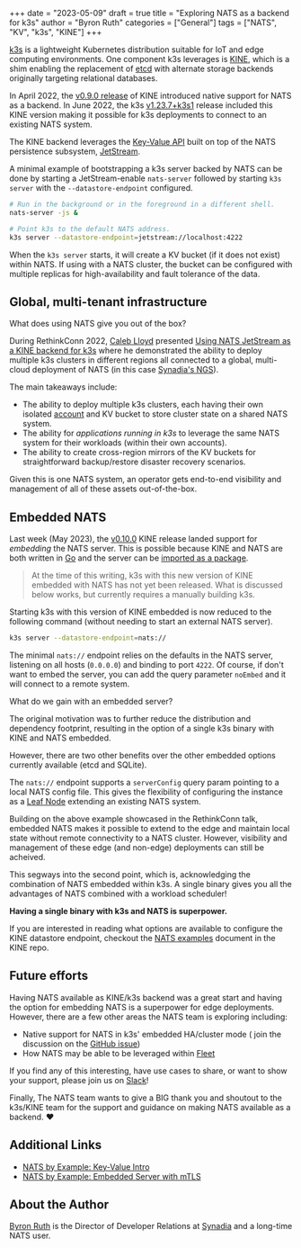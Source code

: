 +++
date = "2023-05-09"
draft = true
title = "Exploring NATS as a backend for k3s"
author = "Byron Ruth"
categories = ["General"]
tags = ["NATS", "KV", "k3s", "KINE"]
+++

[k3s][k3s] is a lightweight Kubernetes distribution suitable for IoT and edge computing environments. One component k3s leverages is [KINE][kine], which is a shim enabling the replacement of [etcd][etcd] with alternate storage backends originally targeting relational databases.

In April 2022, the [v0.9.0 release][v0.9.0] of KINE introduced native support for NATS as a backend. In June 2022, the k3s [v1.23.7+k3s1][v1.23.7] release included this KINE version making it possible for k3s deployments to connect to an existing NATS system.

The KINE backend leverages the [Key-Value API][kv] built on top of the NATS persistence subsystem, [JetStream][jetstream].

A minimal example of bootstrapping a k3s server backed by NATS can be done by starting a JetStream-enable `nats-server` followed by starting `k3s server` with the `--datastore-endpoint` configured.

```sh
# Run in the background or in the foreground in a different shell.
nats-server -js &

# Point k3s to the default NATS address.
k3s server --datastore-endpoint=jetstream://localhost:4222
```

When the `k3s server` starts, it will create a KV bucket (if it does not exist) within NATS. If using with a NATS cluster, the bucket can be configured with multiple replicas for high-availability and fault tolerance of the data.

## Global, multi-tenant infrastructure

What does using NATS give you out of the box?

During RethinkConn 2022, [Caleb Lloyd][caleb] presented [Using NATS JetStream as a KINE backend for k3s][rethinkconn] where he demonstrated the ability to deploy multiple k3s clusters in different regions all connected to a global, multi-cloud deployment of NATS (in this case [Synadia's NGS][ngs]).

The main takeaways include:

- The ability to deploy multiple k3s clusters, each having their own isolated [account][accounts] and KV bucket to store cluster state on a shared NATS system.
- The ability for _applications running in k3s_ to leverage the same NATS system for their workloads (within their own accounts).
- The ability to create cross-region mirrors of the KV buckets for straightforward backup/restore disaster recovery scenarios.

Given this is one NATS system, an operator gets end-to-end visibility and management of all of these assets out-of-the-box.

[k3s]: https://k3s.io
[kine]: https://github.com/k3s-io/kine
[etcd]: https://etcd.io
[v0.9.0]: https://github.com/k3s-io/kine/releases/tag/v0.9.0
[v1.23.7]: https://github.com/k3s-io/k3s/releases/tag/v1.23.7%2Bk3s1
[kv]: https://docs.nats.io/nats-concepts/jetstream/key-value-store
[jetstream]: https://docs.nats.io/nats-concepts/jetstream
[caleb]: https://www.linkedin.com/in/calebjlloyd
[rethinkconn]: https://www.youtube.com/watch?v=CetW4eGkyS0
[ngs]: https://synadia.com/ngs
[accounts]: https://docs.nats.io/running-a-nats-service/configuration/securing_nats/accounts

## Embedded NATS

Last week (May 2023), the [v0.10.0][v0.10.x] KINE release landed support for _embedding_ the NATS server. This is possible because KINE and NATS are both written in [Go](https://golang.org) and the server can be [imported as a package](https://pkg.go.dev/github.com/nats-io/nats-server/v2/server).

> At the time of this writing, k3s with this new version of KINE embedded with NATS has not yet been released. What is discussed below works, but currently requires a manually building k3s.

Starting k3s with this version of KINE embedded is now reduced to the following command (without needing to start an external NATS server).

```sh
k3s server --datastore-endpoint=nats://
```

The minimal `nats://` endpoint relies on the defaults in the NATS server, listening on all hosts (`0.0.0.0`) and binding to port `4222`. Of course, if don't want to embed the server, you can add the query parameter `noEmbed` and it will connect to a remote system.

What do we gain with an embedded server?

The original motivation was to further reduce the distribution and dependency footprint, resulting in the option of a single k3s binary with KINE and NATS embedded.

However, there are two other benefits over the other embedded options currently available (etcd and SQLite).

The `nats://` endpoint supports a `serverConfig` query param pointing to a local NATS config file. This gives the flexibility of configuring the instance as a [Leaf Node][ln] extending an existing NATS system.

Building on the above example showcased in the RethinkConn talk, embedded NATS makes it possible to extend to the edge and maintain local state without remote connectivity to a NATS cluster. However, visibility and management of these edge (and non-edge) deployments can still be acheived.

This segways into the second point, which is, acknowledging the combination of NATS embedded within k3s. A single binary gives you all the advantages of NATS combined with a workload scheduler!

**Having a single binary with k3s and NATS is superpower.**

If you are interested in reading what options are available to configure the KINE datastore endpoint, checkout the [NATS examples][kine-ex] document in the KINE repo.

[v0.10.x]: https://github.com/k3s-io/kine/releases/tag/v0.10.1
[ln]: https://docs.nats.io/running-a-nats-service/configuration/leafnodes
[kine-ex]: https://github.com/k3s-io/kine/blob/master/examples/nats.md

## Future efforts

Having NATS available as KINE/k3s backend was a great start and having the option for embedding NATS is a superpower for edge deployments. However, there are a few other areas the NATS team is exploring including:

- Native support for NATS in k3s' embedded HA/cluster mode ( join the discussion on the [GitHub issue](https://github.com/k3s-io/k3s/issues/7451))
- How NATS may be able to be leveraged within [Fleet](https://github.com/rancher/fleet)

If you find any of this interesting, have use cases to share, or want to show your support, please join us on [Slack](https://slack.nats.io)!

Finally, The NATS team wants to give a BIG thank you and shoutout to the k3s/KINE team for the support and guidance on making NATS available as a backend. ❤️

## Additional Links

- [NATS by Example: Key-Value Intro](https://natsbyexample.com/examples/kv/intro/go)
- [NATS by Example: Embedded Server with mTLS](https://natsbyexample.com/examples/embedded/mtls/go)

## About the Author

[Byron Ruth](https://www.linkedin.com/in/byron-ruth-97216a1b7/) is the Director of Developer Relations at [Synadia](https://synadia.com) and a long-time NATS user.
